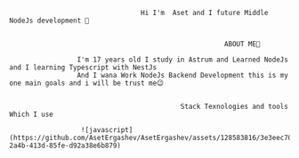                                      Hi I'm  Aset and I future Middle NodeJs development 👋
                                                 
                                                       
                                                          ABOUT ME🔻
                                                                 
                     I'm 17 years old I study in Astrum and Learned NodeJs and I learning Typescript with NestJs
                     And I wana Work NodeJs Backend Development this is my one main goals and i will be trust me😉


                                               Stack Texnologies and tools Which I use
                                                                                          
                      ![javascript](https://github.com/AsetErgashev/AsetErgashev/assets/128583816/3e3eec70-2a4b-413d-85fe-d92a38e6b879)


